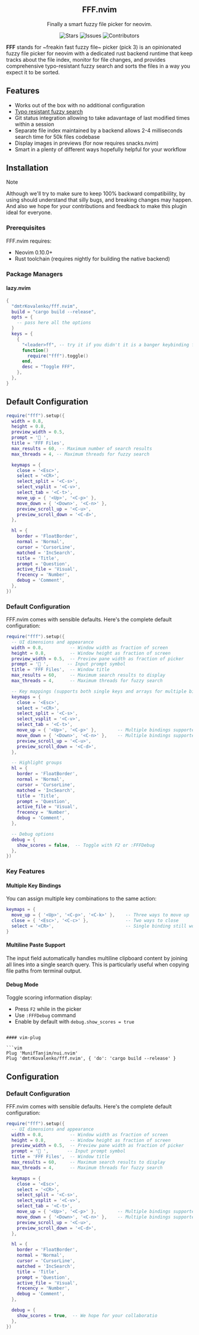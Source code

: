 <p align="center">
  <h2 align="center">FFF.nvim</h2>
</p>

<p align="center">
	Finally a smart fuzzy file picker for neovim.
</p>

<p align="center" style="text-decoration: none; border: none;">
	<a href="https://github.com/dmtrKovalenko/fff.nvim/stargazers" style="text-decoration: none">
		<img alt="Stars" src="https://img.shields.io/github/stars/dmtrKovalenko/fff.nvim?style=for-the-badge&logo=starship&color=C9CBFF&logoColor=D9E0EE&labelColor=302D41"></a>
	<a href="https://github.com/dmtrKovalenko/fff.nvim/issues" style="text-decoration: none">
		<img alt="Issues" src="https://img.shields.io/github/issues/dmtrKovalenko/fff.nvim?style=for-the-badge&logo=bilibili&color=F5E0DC&logoColor=D9E0EE&labelColor=302D41"></a>
	<a href="https://github.com/dmtrKovalenko/fff.nvim/contributors" style="text-decoration: none">
		<img alt="Contributors" src="https://img.shields.io/github/contributors/dmtrKovalenko/fff.nvim?color=%23DDB6F2&label=CONTRIBUTORS&logo=git&style=for-the-badge&logoColor=D9E0EE&labelColor=302D41"/></a>
</p>

**FFF** stands for ~freakin fast fuzzy file~ picker (pick 3) is an opinionated fuzzy file picker for neovim with a dedicated rust backend runtime that keep tracks about the file index, monitor for file changes, and provides comprehensive typo-resistant fuzzy search and sorts the files in a way you expect it to be sorted.

## Features

- Works out of the box with no additional configuration
- [Typo resistant fuzzy search](https://github.com/saghen/frizbee)
- Git status integration allowing to take adavantage of last modified times within a session
- Separate file index maintained by a backend allows 2-4 milliseconds search time for 50k files codebase
- Display images in previews (for now requires snacks.nvim)
- Smart in a plenty of different ways hopefully helpful for your workflow

## Installation

> [!NOTE]  
> Although we'll try to make sure to keep 100% backward compatibiility, by using should understand that silly bugs, and breaking changes may happen.
> And also we hope for your contributions and feedback to make this plugin ideal for everyone.

### Prerequisites

FFF.nvim requires:

- Neovim 0.10.0+
- Rust toolchain (requires nightly for building the native backend)

### Package Managers

#### lazy.nvim

```lua
{
  "dmtrKovalenko/fff.nvim",
  build = "cargo build --release",
  opts = {
    -- pass here all the options
  }
  keys = {
    {
      "<leader>ff", -- try it if you didn't it is a banger keybinding for a picker
      function()
        require("fff").toggle()
      end,
      desc = "Toggle FFF",
    },
  },
}
```

## Default Configuration

```lua
require("fff").setup({
  width = 0.8,
  height = 0.8,
  preview_width = 0.5,
  prompt = '🪿 ',
  title = 'FFF Files',
  max_results = 60, -- Maximum number of search results
  max_threads = 4, -- Maximum threads for fuzzy search

  keymaps = {
    close = '<Esc>',
    select = '<CR>',
    select_split = '<C-s>',
    select_vsplit = '<C-v>',
    select_tab = '<C-t>',
    move_up = { '<Up>', '<C-p>' },
    move_down = { '<Down>', '<C-n>' },
    preview_scroll_up = '<C-u>',
    preview_scroll_down = '<C-d>',
  },

  hl = {
    border = 'FloatBorder',
    normal = 'Normal',
    cursor = 'CursorLine',
    matched = 'IncSearch',
    title = 'Title',
    prompt = 'Question',
    active_file = 'Visual',
    frecency = 'Number',
    debug = 'Comment',
  },
})
```

### Default Configuration

FFF.nvim comes with sensible defaults. Here's the complete default configuration:

```lua
require("fff").setup({
  -- UI dimensions and appearance
  width = 0.8,          -- Window width as fraction of screen
  height = 0.8,         -- Window height as fraction of screen
  preview_width = 0.5,  -- Preview pane width as fraction of picker
  prompt = '🪿 ',       -- Input prompt symbol
  title = 'FFF Files',  -- Window title
  max_results = 60,     -- Maximum search results to display
  max_threads = 4,      -- Maximum threads for fuzzy search

  -- Key mappings (supports both single keys and arrays for multiple bindings)
  keymaps = {
    close = '<Esc>',
    select = '<CR>',
    select_split = '<C-s>',
    select_vsplit = '<C-v>',
    select_tab = '<C-t>',
    move_up = { '<Up>', '<C-p>' },        -- Multiple bindings supported
    move_down = { '<Down>', '<C-n>' },    -- Multiple bindings supported
    preview_scroll_up = '<C-u>',
    preview_scroll_down = '<C-d>',
  },

  -- Highlight groups
  hl = {
    border = 'FloatBorder',
    normal = 'Normal',
    cursor = 'CursorLine',
    matched = 'IncSearch',
    title = 'Title',
    prompt = 'Question',
    active_file = 'Visual',
    frecency = 'Number',
    debug = 'Comment',
  },

  -- Debug options
  debug = {
    show_scores = false,  -- Toggle with F2 or :FFFDebug
  },
})
```

### Key Features

#### Multiple Key Bindings

You can assign multiple key combinations to the same action:

```lua
keymaps = {
  move_up = { '<Up>', '<C-p>', '<C-k>' },    -- Three ways to move up
  close = { '<Esc>', '<C-c>' },              -- Two ways to close
  select = '<CR>',                           -- Single binding still works
}
```

#### Multiline Paste Support

The input field automatically handles multiline clipboard content by joining all lines into a single search query. This is particularly useful when copying file paths from terminal output.

#### Debug Mode

Toggle scoring information display:

- Press `F2` while in the picker
- Use `:FFFDebug` command
- Enable by default with `debug.show_scores = true`

````

#### vim-plug

```vim
Plug 'MunifTanjim/nui.nvim'
Plug 'dmtrKovalenko/fff.nvim', { 'do': 'cargo build --release' }
````

## Configuration

### Default Configuration

FFF.nvim comes with sensible defaults. Here's the complete default configuration:

```lua
require("fff").setup({
  -- UI dimensions and appearance
  width = 0.8,          -- Window width as fraction of screen
  height = 0.8,         -- Window height as fraction of screen
  preview_width = 0.5,  -- Preview pane width as fraction of picker
  prompt = '🪿 ',       -- Input prompt symbol
  title = 'FFF Files',  -- Window title
  max_results = 60,     -- Maximum search results to display
  max_threads = 4,      -- Maximum threads for fuzzy search

  keymaps = {
    close = '<Esc>',
    select = '<CR>',
    select_split = '<C-s>',
    select_vsplit = '<C-v>',
    select_tab = '<C-t>',
    move_up = { '<Up>', '<C-p>' },        -- Multiple bindings supported
    move_down = { '<Down>', '<C-n>' },    -- Multiple bindings supported
    preview_scroll_up = '<C-u>',
    preview_scroll_down = '<C-d>',
  },

  hl = {
    border = 'FloatBorder',
    normal = 'Normal',
    cursor = 'CursorLine',
    matched = 'IncSearch',
    title = 'Title',
    prompt = 'Question',
    active_file = 'Visual',
    frecency = 'Number',
    debug = 'Comment',
  },

  debug = {
    show_scores = true,  -- We hope for your collaboratio
  },
})
```
